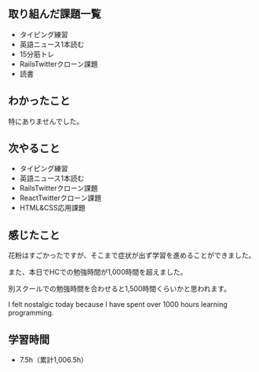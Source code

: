 ## 取り組んだ課題一覧
- タイピング練習
- 英語ニュース1本読む
- 15分筋トレ
- RailsTwitterクローン課題
- 読書
## わかったこと
特にありませんでした。
## 次やること
- タイピング練習
- 英語ニュース1本読む
- RailsTwitterクローン課題
- ReactTwitterクローン課題
- HTML&CSS応用課題
## 感じたこと
花粉はすごかったですが、そこまで症状が出ず学習を進めることができました。

また、本日でHCでの勉強時間が1,000時間を超えました。

別スクールでの勉強時間を合わせると1,500時間くらいかと思われます。

I felt nostalgic today because I have spent over 1000 hours learning programming.

## 学習時間
- 7.5h（累計1,006.5h）
